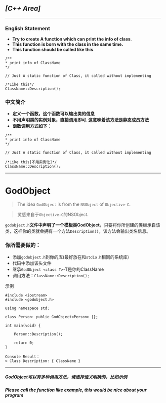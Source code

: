 ## *[C++ Area]*
---

### English Statement
* **Try to create A function which can print the info of class.** 
* **This function is born with the class in the same time.**
* **This function should be called like this**

```
/** 
* print info of ClassName 
*/

// Just A static function of Class, it called without implementing

/*Like this*/
ClassName::Description();  

```

### 中文简介
* **定义一个函数，这个函数可以输出类的信息**
* **不用声明类的实例对象，直接调用即可. 这意味着该方法是静态成员方法**
* **函数调用方式如下：**

```
/** 
* print info of ClassName 
*/

// Just A static function of Class, it called without implementing

/*Like this[不用实例化]*/
ClassName::Description();  

```

---

# GodObject

> The idea `GodObject` is from the `NSObject` of `Objective-C`.

> 灵感来自于`Objective-C`的NSObject.

`godobject.h`**文件中声明了一个模板类GodObject**，只要将你所创建的类继承自该类，这样你的类就会拥有一个方法`Description()`，该方法会输出类名信息。

### 你所需要做的：
* 添加`godobject.h`到你的库(最好放在和`stdio.h`相同的系统库)
* 代码中添加该头文件
* 继承`GodObject <class T>`-T是你的ClassName
* 调用方法：`ClassName::Description();`

示例
```
#include <iostream>
#include <godobject.h>

using namespace std;

class Person: public GodObject<Person> {};

int main(void) {

    Person::Description();

    return 0;
}

Console Result：
> Class Description: { ClassName }
```


---
##### *GodObject可以有多种调用方法，请选择语义明确的，比如示例*
##### *Please call the function like example, this would be nice about your program*